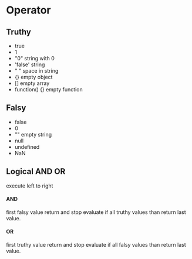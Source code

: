 # Operator
## Truthy
- true
- 1
- "0" string with 0
- 'false' string 
- " " space in string
- {} empty object
- [] empty array
- function() {}  empty function

## Falsy
- false
- 0
- "" empty string
- null 
- undefined
- NaN

## Logical AND OR
execute left to right

#### AND
first falsy value return and stop evaluate
if all truthy values than return last value.
#### OR
first truthy value return and stop evaluate
if all falsy values than return last value.